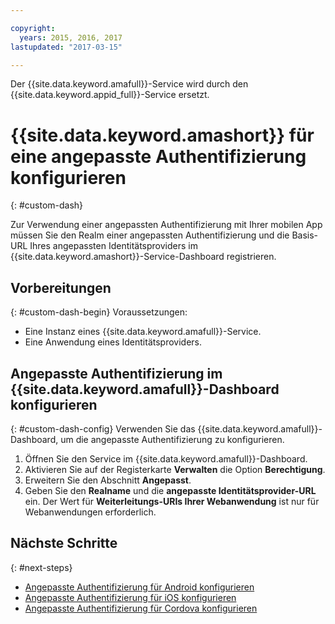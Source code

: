 ```yaml
---

copyright:
  years: 2015, 2016, 2017
lastupdated: "2017-03-15"

---
```


Der {{site.data.keyword.amafull}}-Service wird durch den {{site.data.keyword.appid_full}}-Service ersetzt.

# {{site.data.keyword.amashort}} für eine angepasste Authentifizierung konfigurieren
{: #custom-dash}


Zur Verwendung einer angepassten Authentifizierung mit Ihrer mobilen App müssen Sie den Realm einer angepassten Authentifizierung und die Basis-URL Ihres angepassten Identitätsproviders im {{site.data.keyword.amashort}}-Service-Dashboard registrieren.

## Vorbereitungen
{: #custom-dash-begin}
Voraussetzungen:
* Eine Instanz eines {{site.data.keyword.amafull}}-Service.
* Eine Anwendung eines Identitätsproviders.

## Angepasste Authentifizierung im {{site.data.keyword.amafull}}-Dashboard konfigurieren
{: #custom-dash-config}
Verwenden Sie das {{site.data.keyword.amafull}}-Dashboard, um die angepasste Authentifizierung zu konfigurieren.

1. Öffnen Sie den Service im {{site.data.keyword.amafull}}-Dashboard.
1. Aktivieren Sie auf der Registerkarte **Verwalten** die Option **Berechtigung**.
1. Erweitern Sie den Abschnitt **Angepasst**.
1. Geben Sie den **Realname** und die **angepasste Identitätsprovider-URL** ein. Der Wert für **Weiterleitungs-URIs Ihrer Webanwendung** ist nur für Webanwendungen erforderlich.

## Nächste Schritte
{: #next-steps}
* [Angepasste Authentifizierung für Android konfigurieren](custom-auth-android.html)
* [Angepasste Authentifizierung für iOS konfigurieren](custom-auth-ios-swift-sdk.html)
* [Angepasste Authentifizierung für Cordova konfigurieren](custom-auth-cordova.html)
